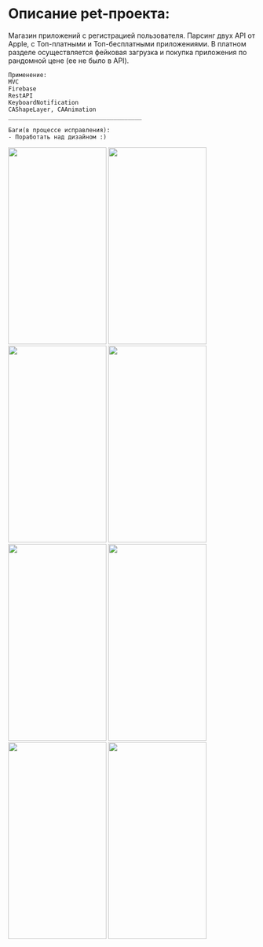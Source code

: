 # Описание pet-проекта:

Магазин приложений с регистрацией пользователя. Парсинг двух API от Apple, с Топ-платными и Топ-бесплатными приложениями. 
В платном разделе осуществляется фейковая загрузка и покупка приложения по рандомной цене (ее не было в API).

```
Применение:
MVC
Firebase
RestAPI
KeyboardNotification
CAShapeLayer, CAAnimation
______________________________________

Баги(в процессе исправления):
- Поработать над дизайном :)

```


<img src="https://user-images.githubusercontent.com/76910221/148379271-e67b5e0a-951c-458d-9ef3-a7f1eb013807.png" width="200" height="400" />
<img src="https://user-images.githubusercontent.com/76910221/148379316-8b44af9d-7c1d-4233-a50e-fba70cd821bd.png" width="200" height="400" />
<img src="https://user-images.githubusercontent.com/76910221/148379359-165187ff-1e12-4b9c-931c-7fef68840923.png" width="200" height="400" />
<img src="https://user-images.githubusercontent.com/76910221/148379539-20b6cada-9b13-41ff-a622-0c8539146214.png" width="200" height="400" />
<img src="https://user-images.githubusercontent.com/76910221/148379410-f3a506d6-56a0-4d2a-87bd-f2da912b4e5b.png" width="200" height="400" />
<img src="https://user-images.githubusercontent.com/76910221/148379422-72a4a104-0416-4e38-85c1-1d85ddfddc06.png" width="200" height="400" />
<img src="https://user-images.githubusercontent.com/76910221/148379424-f4a61365-1949-4ebf-b373-4df3dec4683a.png" width="200" height="400" />
<img src="https://user-images.githubusercontent.com/76910221/148379429-461e7acb-fa1c-4908-9773-57aec49e9318.png" width="200" height="400" />



